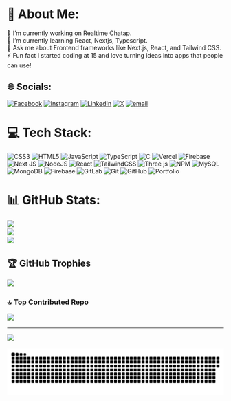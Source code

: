 # 💫 About Me:
🔭 I’m currently working on Realtime Chatap.<br>🌱 I’m currently learning React, Nextjs, Typescript.<br>💬 Ask me about Frontend frameworks like Next.js, React, and Tailwind CSS.  <br>⚡ Fun fact  I started coding at 15 and love turning ideas into apps that people can use!


## 🌐 Socials:
[![Facebook](https://img.shields.io/badge/Facebook-%231877F2.svg?logo=Facebook&logoColor=white)](https://facebook.com/bidhandhakal365) [![Instagram](https://img.shields.io/badge/Instagram-%23E4405F.svg?logo=Instagram&logoColor=white)](https://instagram.com/bidhandhakal365) [![LinkedIn](https://img.shields.io/badge/LinkedIn-%230077B5.svg?logo=linkedin&logoColor=white)](https://linkedin.com/in/bidhandhakal365) [![X](https://img.shields.io/badge/X-black.svg?logo=X&logoColor=white)](https://x.com/@bidxu51334) [![email](https://img.shields.io/badge/Email-D14836?logo=gmail&logoColor=white)](mailto:bidhandhakal365@gmail.com) 

# 💻 Tech Stack:
![CSS3](https://img.shields.io/badge/css3-%231572B6.svg?style=for-the-badge&logo=css3&logoColor=white) ![HTML5](https://img.shields.io/badge/html5-%23E34F26.svg?style=for-the-badge&logo=html5&logoColor=white) ![JavaScript](https://img.shields.io/badge/javascript-%23323330.svg?style=for-the-badge&logo=javascript&logoColor=%23F7DF1E) ![TypeScript](https://img.shields.io/badge/typescript-%23007ACC.svg?style=for-the-badge&logo=typescript&logoColor=white) ![C](https://img.shields.io/badge/c-%2300599C.svg?style=for-the-badge&logo=c&logoColor=white) ![Vercel](https://img.shields.io/badge/vercel-%23000000.svg?style=for-the-badge&logo=vercel&logoColor=white) ![Firebase](https://img.shields.io/badge/firebase-%23039BE5.svg?style=for-the-badge&logo=firebase) ![Next JS](https://img.shields.io/badge/Next-black?style=for-the-badge&logo=next.js&logoColor=white) ![NodeJS](https://img.shields.io/badge/node.js-6DA55F?style=for-the-badge&logo=node.js&logoColor=white) ![React](https://img.shields.io/badge/react-%2320232a.svg?style=for-the-badge&logo=react&logoColor=%2361DAFB) ![TailwindCSS](https://img.shields.io/badge/tailwindcss-%2338B2AC.svg?style=for-the-badge&logo=tailwind-css&logoColor=white) ![Three js](https://img.shields.io/badge/threejs-black?style=for-the-badge&logo=three.js&logoColor=white) ![NPM](https://img.shields.io/badge/NPM-%23CB3837.svg?style=for-the-badge&logo=npm&logoColor=white) ![MySQL](https://img.shields.io/badge/mysql-4479A1.svg?style=for-the-badge&logo=mysql&logoColor=white) ![MongoDB](https://img.shields.io/badge/MongoDB-%234ea94b.svg?style=for-the-badge&logo=mongodb&logoColor=white) ![Firebase](https://img.shields.io/badge/firebase-a08021?style=for-the-badge&logo=firebase&logoColor=ffcd34) ![GitLab](https://img.shields.io/badge/gitlab-%23181717.svg?style=for-the-badge&logo=gitlab&logoColor=white) ![Git](https://img.shields.io/badge/git-%23F05033.svg?style=for-the-badge&logo=git&logoColor=white) ![GitHub](https://img.shields.io/badge/github-%23121011.svg?style=for-the-badge&logo=github&logoColor=white) ![Portfolio](https://img.shields.io/badge/Portfolio-%23000000.svg?style=for-the-badge&logo=firefox&logoColor=#FF7139)

# 📊 GitHub Stats:
![](https://github-readme-stats.vercel.app/api?username=bidhandhakal&theme=dark&hide_border=false&include_all_commits=false&count_private=false)<br/>
![](https://nirzak-streak-stats.vercel.app/?user=bidhandhakal&theme=dark&hide_border=false)<br/>
![](https://github-readme-stats.vercel.app/api/top-langs/?username=bidhandhakal&theme=dark&hide_border=false&include_all_commits=false&count_private=false&layout=compact)

## 🏆 GitHub Trophies
![](https://github-profile-trophy.vercel.app/?username=bidhandhakal&theme=dracula&no-frame=false&no-bg=true&margin-w=4)


### 🔝 Top Contributed Repo
![](https://github-contributor-stats.vercel.app/api?username=bidhandhakal&limit=5&theme=dark&combine_all_yearly_contributions=true)

---
[![](https://visitcount.itsvg.in/api?id=bidhandhakal&icon=4&color=0)](https://visitcount.itsvg.in)



<!-- Proudly created with GPRM ( https://gprm.itsvg.in ) -->
<picture>
  <source media="(prefers-color-scheme: dark)" srcset="https://raw.githubusercontent.com/bidhandhakal/bidhandhakal/output/github-snake-dark.svg" />
  <source media="(prefers-color-scheme: light)" srcset="https://raw.githubusercontent.com/bidhandhakal/bidhandhakal/output/github-snake.svg" />
  <img alt="github-snake" src="https://raw.githubusercontent.com/bidhandhakal/bidhandhakal/output/github-snake.svg" />
</picture>
